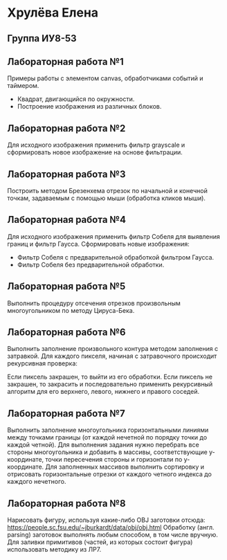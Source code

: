 # Хрулёва Елена

## Группа ИУ8-53

## Лабораторная работа №1

Примеры работы с элементом canvas, обработчиками событий и таймером.
+ Квадрат, двигающийся по окружности.
+ Построение изображения из различных блоков.

## Лабораторная работа №2
Для исходного изображения применить фильтр grayscale и сформировать новое изображение на основе фильтрации.

## Лабораторная работа №3
Построить методом Брезенхема отрезок по начальной и конечной точкам, задаваемым с помощью мыши (обработка кликов мыши).

## Лабораторная работа №4
Для исходного изображения применить фильтр Собеля для выявления границ и фильтр Гаусса. Сформировать новые изображения:

+ Фильтр Собеля с предварительной обработкой фильтром Гаусса.
+ Фильтр Собеля без предварительной обработки.

## Лабораторная работа №5
Выполнить процедуру отсечения отрезков произвольным многоугольником по методу Цируса-Бека.

## Лабораторная работа №6
Выполнить заполнение произвольного контура методом заполнения с затравкой. Для каждого пикселя, начиная с затравочного происходит рекурсивная проверка:

Если пиксель закрашен, то выйти из его обработки.
Если пиксель не закрашен, то закрасить и последовательно применить рекурсивный алгоритм для его верхнего, левого, нижнего и правого соседей.

## Лабораторная работа №7
Выполнить заполнение многоугольника горизонтальными линиями между точками границы (от каждой нечетной по порядку точки до каждой четной). Для выполнения задания нужно перебрать все стороны многоугольника и добавить в массивы, соответствующие y-координате, точки пересечения стороны и горизонтали по y-координате. Для заполненных массивов выполнить сортировку и отрисовать горизонтальные отрезки от каждого четного индекса до каждого нечетного.

## Лабораторная работа №8

Нарисовать фигуру, используя какие-либо OBJ заготовки отсюда:
https://people.sc.fsu.edu/~jburkardt/data/obj/obj.html
Обработку (англ. parsing) заготовок выполнять любым способом, в том числе вручную.
Для заливки примитивов (частей, из которых состоит фигура) использовать методику из ЛР7.

